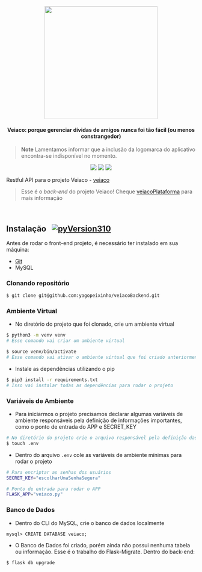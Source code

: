 <div align="center">
     <img src="assets/images/readmeTemplateIcon.png" width="300px">
</div>

<h4 align="center">Veiaco: porque gerenciar dívidas de amigos nunca foi tão fácil (ou menos constrangedor) </h4>

> **Note**
> Lamentamos informar que a inclusão da logomarca do aplicativo encontra-se indisponível no momento.

<p align="center">
    <img src="https://img.shields.io/github/last-commit/yagopeixinho/veiacoBackend?color=58ADE2">
    <img src="https://img.shields.io/github/languages/count/yagopeixinho/veiacoBackend?color=E390D2">
    <img src="https://img.shields.io/github/license/yagopeixinho/veiacoBackend?color=fecf10">
</p>


Restful API para o projeto Veiaco - [veiaco](https://github.com/yagopeixinho/veiacoPlataforma)
> Esse é o *back-end* do projeto Veiaco! Cheque [veiacoPlataforma](https://github.com/yagopeixinho/veiacoPlataforma) para mais informação

<br/>

## Instalação &nbsp; [![pyVersion310](https://img.shields.io/badge/python-3.10-blue.svg)](https://www.python.org/download/releases/3.10/)

Antes de rodar o front-end projeto, é necessário ter instalado em sua máquina:

- [Git](https://git-scm.com/)
- MySQL

### Clonando repositório

```bash
$ git clone git@github.com:yagopeixinho/veiacoBackend.git
```

### Ambiente Virtual

- No diretório do projeto que foi clonado, crie um ambiente virtual

```bash
$ python3 -m venv venv
# Esse comando vai criar um ambiente virtual

$ source venv/bin/activate
# Esse comando vai ativar o ambiente virtual que foi criado anteriormente
```

- Instale as dependências utilizando o pip
```bash
$ pip3 install -r requirements.txt
# Isso vai instalar todas as dependências para rodar o projeto
```

### Variáveis de Ambiente

- Para iniciarmos o projeto precisamos declarar algumas variáveis de ambiente responsáveis pela definição de informações importantes, como o ponto de entrada do APP e SECRET_KEY

```bash
# No diretório do projeto crie o arquivo responsável pela definição das variáveis de ambiente
$ touch .env
```

- Dentro do arquivo `.env` cole as variáveis de ambiente mínimas para rodar o projeto

```bash
# Para encriptar as senhas dos usuários
SECRET_KEY="escolharUmaSenhaSegura"

# Ponto de entrada para rodar o APP
FLASK_APP="veiaco.py"
```

### Banco de Dados

- Dentro do CLI do MySQL, crie o banco de dados localmente

```Mysql
mysql> CREATE DATABASE veiaco;
```

- O Banco de Dados foi criado, porém ainda não possui nenhuma tabela ou informação. Esse é o trabalho do Flask-Migrate. Dentro do back-end:

```bash
$ flask db upgrade
```



